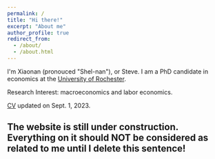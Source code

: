 ```yaml
---
permalink: /
title: "Hi there!"
excerpt: "About me"
author_profile: true
redirect_from: 
  - /about/
  - /about.html
---
```



I'm Xiaonan (pronouced "Shel-nan"), or Steve. I am a PhD candidate in economics at the [University of Rochester](http://www.sas.rochester.edu/eco/index.html).

Research Interest: macroeconomics and labor economics.

[CV](https://SteveShelnanMa.github.io/CV/cv.pdf) updated on Sept. 1, 2023.

## The website is still under construction. Everything on it should NOT be considered as related to me until I delete this sentence!
